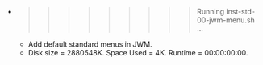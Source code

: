 * >>>>>>>>> Running inst-std-00-jwm-menu.sh ...
  * Add default standard menus in JWM.
  * Disk size = 2880548K. Space Used = 4K. Runtime = 00:00:00:00.
